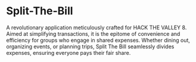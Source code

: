 # Split-The-Bill
A revolutionary application meticulously crafted for HACK THE VALLEY 8. Aimed at simplifying transactions, it is the epitome of convenience and efficiency for groups who engage in shared expenses. Whether dining out, organizing events, or planning trips, Split The Bill seamlessly divides expenses, ensuring everyone pays their fair share.
